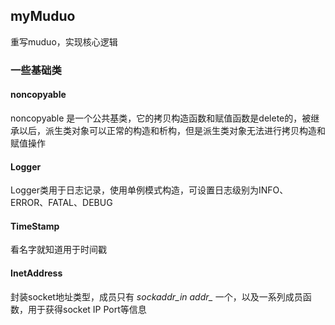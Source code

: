 ## myMuduo
重写muduo，实现核心逻辑

### 一些基础类

#### noncopyable

noncopyable 是一个公共基类，它的拷贝构造函数和赋值函数是delete的，被继承以后，派生类对象可以正常的构造和析构，但是派生类对象无法进行拷贝构造和赋值操作

#### Logger

Logger类用于日志记录，使用单例模式构造，可设置日志级别为INFO、ERROR、FATAL、DEBUG

#### TimeStamp

看名字就知道用于时间戳

#### InetAddress

封装socket地址类型，成员只有 *sockaddr_in addr_* 一个，以及一系列成员函数，用于获得socket IP Port等信息
